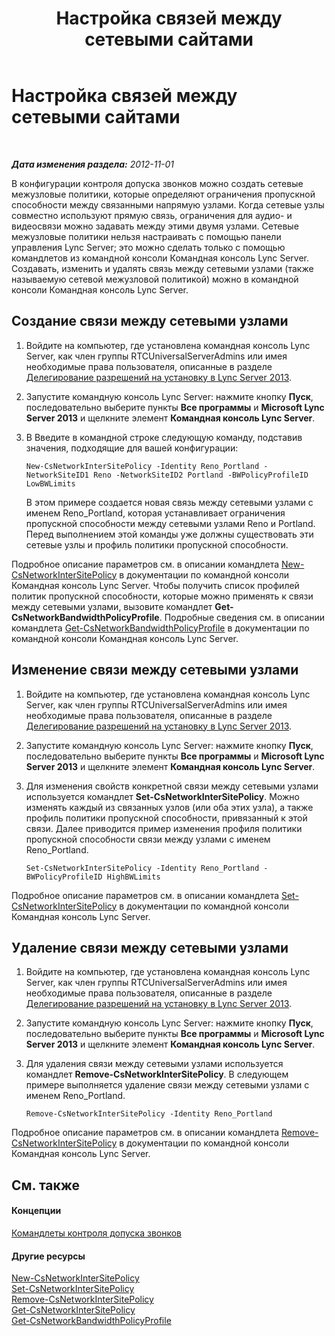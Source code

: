 ﻿---
title: Настройка связей между сетевыми сайтами
TOCTitle: Настройка связей между сетевыми сайтами
ms:assetid: 7e9147ae-e727-46c8-8c1a-6c13201f09be
ms:mtpsurl: https://technet.microsoft.com/ru-ru/library/Gg521023(v=OCS.15)
ms:contentKeyID: 49310297
ms.date: 05/19/2016
mtps_version: v=OCS.15
ms.translationtype: HT
---

# Настройка связей между сетевыми сайтами

 

_**Дата изменения раздела:** 2012-11-01_

В конфигурации контроля допуска звонков можно создать сетевые межузловые политики, которые определяют ограничения пропускной способности между связанными напрямую узлами. Когда сетевые узлы совместно используют прямую связь, ограничения для аудио- и видеосвязи можно задавать между этими двумя узлами. Сетевые межузловые политики нельзя настраивать с помощью панели управления Lync Server; это можно сделать только с помощью командлетов из командной консоли Командная консоль Lync Server. Создавать, изменить и удалять связь между сетевыми узлами (также называемую сетевой межузловой политикой) можно в командной консоли Командная консоль Lync Server.

## Создание связи между сетевыми узлами

1.  Войдите на компьютер, где установлена командная консоль Lync Server, как член группы RTCUniversalServerAdmins или имея необходимые права пользователя, описанные в разделе [Делегирование разрешений на установку в Lync Server 2013](lync-server-2013-delegate-setup-permissions.md).

2.  Запустите командную консоль Lync Server: нажмите кнопку **Пуск**, последовательно выберите пункты **Все программы** и **Microsoft Lync Server 2013** и щелкните элемент **Командная консоль Lync Server**.

3.  В Введите в командной строке следующую команду, подставив значения, подходящие для вашей конфигурации:
    
        New-CsNetworkInterSitePolicy -Identity Reno_Portland -NetworkSiteID1 Reno -NetworkSiteID2 Portland -BWPolicyProfileID LowBWLimits
    
    В этом примере создается новая связь между сетевыми узлами с именем Reno\_Portland, которая устанавливает ограничения пропускной способности между сетевыми узлами Reno и Portland. Перед выполнением этой команды уже должны существовать эти сетевые узлы и профиль политики пропускной способности.

Подробное описание параметров см. в описании командлета [New-CsNetworkInterSitePolicy](https://docs.microsoft.com/en-us/powershell/module/skype/New-CsNetworkInterSitePolicy) в документации по командной консоли Командная консоль Lync Server. Чтобы получить список профилей политик пропускной способности, которые можно применять к связи между сетевыми узлами, вызовите командлет **Get-CsNetworkBandwidthPolicyProfile**. Подробные сведения см. в описании командлета [Get-CsNetworkBandwidthPolicyProfile](https://docs.microsoft.com/en-us/powershell/module/skype/Get-CsNetworkBandwidthPolicyProfile) в документации по командной консоли Командная консоль Lync Server.

## Изменение связи между сетевыми узлами

1.  Войдите на компьютер, где установлена командная консоль Lync Server, как член группы RTCUniversalServerAdmins или имея необходимые права пользователя, описанные в разделе [Делегирование разрешений на установку в Lync Server 2013](lync-server-2013-delegate-setup-permissions.md).

2.  Запустите командную консоль Lync Server: нажмите кнопку **Пуск**, последовательно выберите пункты **Все программы** и **Microsoft Lync Server 2013** и щелкните элемент **Командная консоль Lync Server**.

3.  Для изменения свойств конкретной связи между сетевыми узлами используется командлет **Set-CsNetworkInterSitePolicy**. Можно изменять каждый из связанных узлов (или оба этих узла), а также профиль политики пропускной способности, привязанный к этой связи. Далее приводится пример изменения профиля политики пропускной способности связи между узлами с именем Reno\_Portland.
    
        Set-CsNetworkInterSitePolicy -Identity Reno_Portland -BWPolicyProfileID HighBWLimits

Подробное описание параметров см. в описании командлета [Set-CsNetworkInterSitePolicy](https://docs.microsoft.com/en-us/powershell/module/skype/Set-CsNetworkInterSitePolicy) в документации по командной консоли Командная консоль Lync Server.

## Удаление связи между сетевыми узлами

1.  Войдите на компьютер, где установлена командная консоль Lync Server, как член группы RTCUniversalServerAdmins или имея необходимые права пользователя, описанные в разделе [Делегирование разрешений на установку в Lync Server 2013](lync-server-2013-delegate-setup-permissions.md).

2.  Запустите командную консоль Lync Server: нажмите кнопку **Пуск**, последовательно выберите пункты **Все программы** и **Microsoft Lync Server 2013** и щелкните элемент **Командная консоль Lync Server**.

3.  Для удаления связи между сетевыми узлами используется командлет **Remove-CsNetworkInterSitePolicy**. В следующем примере выполняется удаление связи между сетевыми узлами с именем Reno\_Portland.
    
        Remove-CsNetworkInterSitePolicy -Identity Reno_Portland

Подробное описание параметров см. в описании командлета [Remove-CsNetworkInterSitePolicy](https://docs.microsoft.com/en-us/powershell/module/skype/Remove-CsNetworkInterSitePolicy) в документации по командной консоли Командная консоль Lync Server.

## См. также

#### Концепции

[Командлеты контроля допуска звонков](lync-server-2013-call-admission-control-cmdlets.md)  

#### Другие ресурсы

[New-CsNetworkInterSitePolicy](https://docs.microsoft.com/en-us/powershell/module/skype/New-CsNetworkInterSitePolicy)  
[Set-CsNetworkInterSitePolicy](https://docs.microsoft.com/en-us/powershell/module/skype/Set-CsNetworkInterSitePolicy)  
[Remove-CsNetworkInterSitePolicy](https://docs.microsoft.com/en-us/powershell/module/skype/Remove-CsNetworkInterSitePolicy)  
[Get-CsNetworkInterSitePolicy](https://docs.microsoft.com/en-us/powershell/module/skype/Get-CsNetworkInterSitePolicy)  
[Get-CsNetworkBandwidthPolicyProfile](https://docs.microsoft.com/en-us/powershell/module/skype/Get-CsNetworkBandwidthPolicyProfile)

